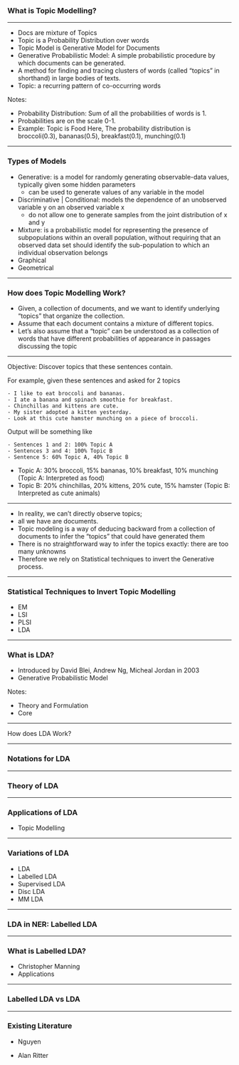 ### What is Topic Modelling?
<hr/>

- Docs are mixture of Topics
- Topic is a Probability Distribution over words
- Topic Model is Generative Model for Documents
- Generative Probabilistic Model: A simple probabilistic procedure by which documents can be generated.
- A method for finding and tracing clusters of words (called “topics” in shorthand) in large bodies of texts.
- Topic: a recurring pattern of co-occurring words

Notes:
- Probability Distribution: Sum of all the probabilities of words is 1.
- Probabilities are on the scale 0-1.
- Example: Topic is Food
Here, The probability distribution is broccoli(0.3), bananas(0.5), breakfast(0.1), munching(0.1)

-----

### Types of Models

- Generative: is a model for randomly generating observable-data values, typically given some hidden parameters
    + can be used to generate values of any variable in the model
- Discriminative | Conditional: models the dependence of an unobserved variable y on an observed variable x
    + do not allow one to generate samples from the joint distribution of x and y
- Mixture: is a probabilistic model for representing the presence of subpopulations within an overall population, without requiring that an observed data set should identify the sub-population to which an individual observation belongs
- Graphical
- Geometrical

---

### How does Topic Modelling Work?

- Given, a collection of documents, and we want to identify underlying “topics” that organize the collection.
- Assume that each document contains a mixture of different topics.
- Let’s also assume that a “topic” can be understood as a collection of words that have different probabilities of appearance in passages discussing the topic

---

Objective: Discover topics that these sentences contain.

For example, given these sentences and asked for 2 topics

```
- I like to eat broccoli and bananas.
- I ate a banana and spinach smoothie for breakfast.
- Chinchillas and kittens are cute.
- My sister adopted a kitten yesterday.
- Look at this cute hamster munching on a piece of broccoli.
```

Output will be something like

```
- Sentences 1 and 2: 100% Topic A
- Sentences 3 and 4: 100% Topic B
- Sentence 5: 60% Topic A, 40% Topic B
```

- Topic A: 30% broccoli, 15% bananas, 10% breakfast, 10% munching
    (Topic A: Interpreted as food)
- Topic B: 20% chinchillas, 20% kittens, 20% cute, 15% hamster
    (Topic B: Interpreted as cute animals)

---

- In reality, we can’t directly observe topics;
- all we have are documents.
- Topic modeling is a way of deducing backward from a collection of documents to infer the  “topics” that could have generated them
- There is no straightforward way to infer the topics exactly: there are too many unknowns
- Therefore we rely on Statistical techniques to invert the Generative process.

---

### Statistical Techniques to Invert Topic Modelling

- EM
- LSI
- PLSI
- LDA

---

### What is LDA?

- Introduced by David Blei, Andrew Ng, Micheal Jordan in 2003
- Generative Probabilistic Model

Notes:
- Theory and Formulation
- Core

---
How does LDA Work?


---

### Notations for LDA

---

### Theory of LDA

---

### Applications of LDA

- Topic Modelling

---

### Variations of LDA

- LDA
- Labelled LDA
- Supervised LDA
- Disc LDA
- MM LDA


---

### LDA in NER: Labelled LDA

---

### What is Labelled LDA?

- Christopher Manning
- Applications

---

### Labelled LDA vs LDA

---

### Existing Literature

- Nguyen

- Alan Ritter

